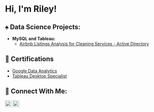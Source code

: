 <h1>Hi, I'm Riley! </h1>

<h2> ♠️ Data Science Projects:</h2>

- <b>MySQL and Tableau:</b>
  - [Airbnb Listings Analysis for Cleaning Services - Active Directory](https://riley-livingston.github.io/AirBnb-Project/)

<h2> 📄 Certifications</h2>

- [Google Data Analytics](https://coursera.org/share/1bc669ea0359a81e313d773a412d5bb6)
- [Tableau Desktop Specialist](https://www.credly.com/badges/cd0f31cb-d769-4520-9b8d-a0dfabcaa071?source=linked_in_profile)

<h2> 🤳 Connect With Me:</h2>



[<img align="left" alt="RileyLivingston | LinkedIn" width="22px" src="https://simpleicons.org/icons/linkedin.svg" />][linkedin]
[<img align="left" alt="RileyLivingston | LinkedIn" width="22px" src="https://simpleicons.org/icons/twitter.svg" />][twitter]

[linkedin]: https://www.linkedin.com/in/rileylivingston/
[twitter]: https://twitter.com/RLivData

<!--
**Riley-livingston/Riley-livingston  is a ✨ _special_ ✨ repository because its `README.md` (this file) appears on your GitHub profile.**

- 🔭 I’m currently working on ...
- 🌱 I’m currently learning Statistics, SQL, Python
- 👯 I’m looking to collaborate on ...
- 🤔 I’m looking for help with ...
- 💬 Ask me about ...
- 📫 How to reach me: rdlivin@bgsu.edu
- 😄 Pronouns: He/Him
- ⚡ Fun fact: Poker <3 Cooking <3 Football <3
-->
